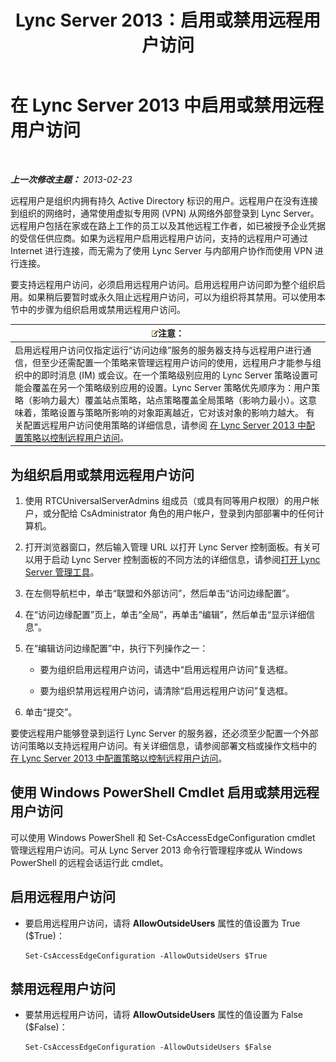 ﻿---
title: Lync Server 2013：启用或禁用远程用户访问
TOCTitle: 启用或禁用远程用户访问
ms:assetid: cd9d3ddc-4839-457a-86d9-b15413e74002
ms:mtpsurl: https://technet.microsoft.com/zh-cn/library/Gg182586(v=OCS.15)
ms:contentKeyID: 49314280
ms.date: 05/19/2016
mtps_version: v=OCS.15
ms.translationtype: HT
---

# 在 Lync Server 2013 中启用或禁用远程用户访问

 

_**上一次修改主题：** 2013-02-23_

远程用户是组织内拥有持久 Active Directory 标识的用户。远程用户在没有连接到组织的网络时，通常使用虚拟专用网 (VPN) 从网络外部登录到 Lync Server。远程用户包括在家或在路上工作的员工以及其他远程工作者，如已被授予企业凭据的受信任供应商。如果为远程用户启用远程用户访问，支持的远程用户可通过 Internet 进行连接，而无需为了使用 Lync Server 与内部用户协作而使用 VPN 进行连接。

要支持远程用户访问，必须启用远程用户访问。启用远程用户访问即为整个组织启用。如果稍后要暂时或永久阻止远程用户访问，可以为组织将其禁用。可以使用本节中的步骤为组织启用或禁用远程用户访问。

<table>
<thead>
<tr class="header">
<th><img src="images/Dn783119.note(OCS.15).gif" title="note" alt="note" />注意：</th>
</tr>
</thead>
<tbody>
<tr class="odd">
<td>启用远程用户访问仅指定运行“访问边缘”服务的服务器支持与远程用户进行通信，但至少还需配置一个策略来管理远程用户访问的使用，远程用户才能参与组织中的即时消息 (IM) 或会议。在一个策略级别应用的 Lync Server 策略设置可能会覆盖在另一个策略级别应用的设置。Lync Server 策略优先顺序为：用户策略（影响力最大）覆盖站点策略，站点策略覆盖全局策略（影响力最小）。这意味着，策略设置与策略所影响的对象距离越近，它对该对象的影响力越大。 有关配置远程用户访问使用策略的详细信息，请参阅 <a href="lync-server-2013-configure-policies-to-control-remote-user-access.md">在 Lync Server 2013 中配置策略以控制远程用户访问</a>。</td>
</tr>
</tbody>
</table>


## 为组织启用或禁用远程用户访问

1.  使用 RTCUniversalServerAdmins 组成员（或具有同等用户权限）的用户帐户，或分配给 CsAdministrator 角色的用户帐户，登录到内部部署中的任何计算机。

2.  打开浏览器窗口，然后输入管理 URL 以打开 Lync Server 控制面板。有关可以用于启动 Lync Server 控制面板的不同方法的详细信息，请参阅[打开 Lync Server 管理工具](lync-server-2013-open-lync-server-administrative-tools.md)。

3.  在左侧导航栏中，单击“联盟和外部访问”，然后单击“访问边缘配置”。

4.  在“访问边缘配置”页上，单击“全局”，再单击“编辑”，然后单击“显示详细信息”。

5.  在“编辑访问边缘配置”中，执行下列操作之一：
    
      - 要为组织启用远程用户访问，请选中“启用远程用户访问”复选框。
    
      - 要为组织禁用远程用户访问，请清除“启用远程用户访问”复选框。

6.  单击“提交”。

要使远程用户能够登录到运行 Lync Server 的服务器，还必须至少配置一个外部访问策略以支持远程用户访问。有关详细信息，请参阅部署文档或操作文档中的 [在 Lync Server 2013 中配置策略以控制远程用户访问](lync-server-2013-configure-policies-to-control-remote-user-access.md)。

## 使用 Windows PowerShell Cmdlet 启用或禁用远程用户访问

可以使用 Windows PowerShell 和 Set-CsAccessEdgeConfiguration cmdlet 管理远程用户访问。可从 Lync Server 2013 命令行管理程序或从 Windows PowerShell 的远程会话运行此 cmdlet。

## 启用远程用户访问

  - 要启用远程用户访问，请将 **AllowOutsideUsers** 属性的值设置为 True ($True)：
    
        Set-CsAccessEdgeConfiguration -AllowOutsideUsers $True

## 禁用远程用户访问

  - 要禁用远程用户访问，请将 **AllowOutsideUsers** 属性的值设置为 False ($False)：
    
        Set-CsAccessEdgeConfiguration -AllowOutsideUsers $False


